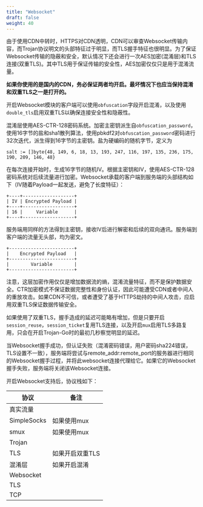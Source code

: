 ```yaml
---
title: "Websocket"
draft: false
weight: 40
---
```


由于使用CDN中转时，HTTPS对CDN透明，CDN可以审查Websocket传输内容，而Trojan协议明文的头部特征过于明显，而TLS握手特征也很明显。为了保证Websocket传输的隐蔽和安全，默认情况下还会进行一次AES加密(混淆层)和TLS连接(双重TLS)。其中TLS用于保证传输的安全性，AES加密仅仅只是用于混淆流量。

**如果你使用的是国内的CDN，务必保证两者均开启。最坏情况下也应当保持混淆和双重TLS之一是打开的。**

开启Websocket模块的客户端可以使用```obfuscation```字段开启混淆，以及使用```double_tls```启用双重TLS以确保连接安全性和隐蔽性。

混淆层使用AES-CTR-128密码系统。加密主密钥派生自```obfuscation_password```，使用16字节的盐和sha1散列算法，使用pbkdf2对```obfuscation_password```密码进行32次迭代，派生得到16字节的主密钥。盐为硬编码的随机字节，定义为

```
salt := []byte{48, 149, 6, 18, 13, 193, 247, 116, 197, 135, 236, 175, 190, 209, 146, 48}
```

在每次连接开始时，生成16字节的随机IV。根据主密钥和IV，使用AES-CTR-128密码系统对后续流量进行加密。Websocket承载的客户端到服务端的头部结构如下（IV随着Payload一起发送，避免了长度特征）：

```
+----+-------------------+
| IV | Encrypted Payload |
+----+-------------------+
| 16 |     Variable      |
+----+-------------------+
```

服务端用同样的方法得到主密钥，接收IV后进行解密和后续的双向通讯。服务端到客户端的流量无头部，均为密文。

```
+------------------------+
|    Encrypted Payload   |
+------------------------+
|        Variable        |
+------------------------+
```

注意，这层加密作用仅仅是增加数据流的熵，混淆流量特征，而不是保护数据安全。CTR加密模式不保证数据完整性和身份认证，因此可能遭受CDN或者中间人的重放攻击。如果CDN不可信，或者遭受了基于HTTPS劫持的中间人攻击，应启用双重TLS保证数据传输安全。

如果使用了双重TLS，握手造成的延迟可能略有增加，但是只要开启```session_reuse```，```session_ticket```复用TLS连接，以及开启```mux```启用TLS多路复用，只会在开启Trojan-Go时的最初几秒察觉明显的延迟。

当Websocket握手成功，但认证失败（混淆密码错误，用户密码sha224错误，TLS设置不一致），服务端将尝试与remote_addr:remote_port的服务器进行相同的Websocket握手过程，并将此websocket连接代理给它。如果它的Websocket握手失败，服务端将关闭该Websocket连接。

开启Websocket支持后，协议栈如下：

|协议              |备注       |
|-----------------|----------|
|真实流量|
|SimpleSocks      |如果使用mux|
|smux             |如果使用mux|
|Trojan|
|TLS              |如果开启双重TLS|
|混淆层            |如果开启混淆|
|Websocket|
|TLS|
|TCP|
